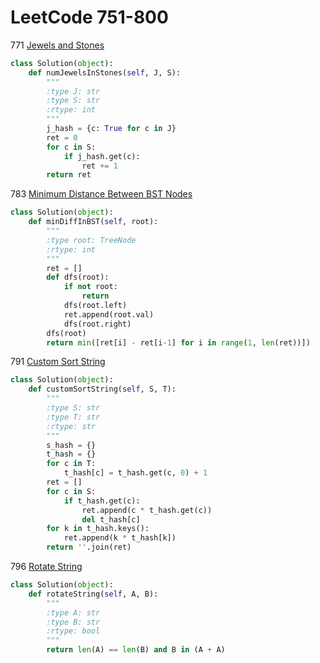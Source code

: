 # LeetCode 751-800

771 [Jewels and Stones](https://leetcode.com/problems/jewels-and-stones/)
```python
class Solution(object):
    def numJewelsInStones(self, J, S):
        """
        :type J: str
        :type S: str
        :rtype: int
        """
        j_hash = {c: True for c in J}
        ret = 0
        for c in S:
            if j_hash.get(c):
                ret += 1
        return ret
```
783 [Minimum Distance Between BST Nodes](https://leetcode.com/problems/minimum-distance-between-bst-nodes/description/)
```python
class Solution(object):
    def minDiffInBST(self, root):
        """
        :type root: TreeNode
        :rtype: int
        """
        ret = []
        def dfs(root):
            if not root:
                return
            dfs(root.left)
            ret.append(root.val)
            dfs(root.right)
        dfs(root)
        return min([ret[i] - ret[i-1] for i in range(1, len(ret))])
```

791 [Custom Sort String](https://leetcode.com/problems/custom-sort-string/description/)
```python
class Solution(object):
    def customSortString(self, S, T):
        """
        :type S: str
        :type T: str
        :rtype: str
        """
        s_hash = {}
        t_hash = {}
        for c in T:
            t_hash[c] = t_hash.get(c, 0) + 1
        ret = []
        for c in S:
            if t_hash.get(c):
                ret.append(c * t_hash.get(c))
                del t_hash[c]
        for k in t_hash.keys():
            ret.append(k * t_hash[k])
        return ''.join(ret)
```
796 [Rotate String](https://leetcode.com/problems/rotate-string/description/)
```python
class Solution(object):
    def rotateString(self, A, B):
        """
        :type A: str
        :type B: str
        :rtype: bool
        """
        return len(A) == len(B) and B in (A + A)
```
